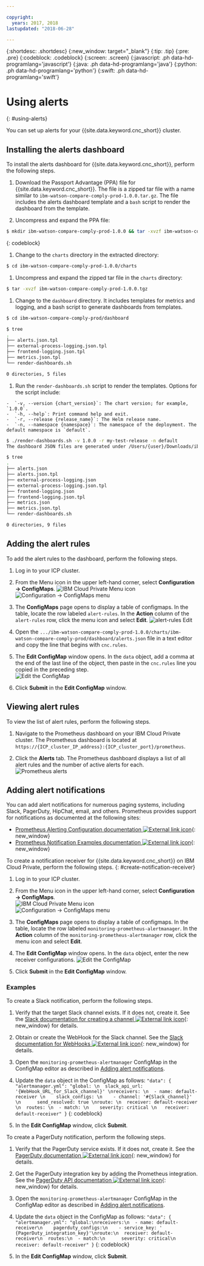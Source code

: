 ```yaml
---

copyright:
  years: 2017, 2018
lastupdated: "2018-06-28"

---
```


{:shortdesc: .shortdesc}
{:new_window: target="_blank"}
{:tip: .tip}
{:pre: .pre}
{:codeblock: .codeblock}
{:screen: .screen}
{:javascript: .ph data-hd-programlang='javascript'}
{:java: .ph data-hd-programlang='java'}
{:python: .ph data-hd-programlang='python'}
{:swift: .ph data-hd-programlang='swift'}

# Using alerts
{: #using-alerts}

You can set up alerts for your {{site.data.keyword.cnc_short}} cluster.

## Installing the alerts dashboard

To install the alerts dashboard for {{site.data.keyword.cnc_short}}, perform the following steps.

 1. Download the Passport Advantage (PPA) file for {{site.data.keyword.cnc_short}}. The file is a zipped tar file with a name similar to `ibm-watson-compare-comply-prod-1.0.0.tar.gz`. The file includes the alerts dashboard template and a `bash` script to render the dashboard from the template.

 1. Uncompress and expand the PPA file:
  ```bash
  $ mkdir ibm-watson-compare-comply-prod-1.0.0 && tar -xvzf ibm-watson-compare-comply-prod-1.0.0.tar.gz -C ibm-watson-compare-comply-prod-1.0.0
  ```
  {: codeblock}

 1. Change to the `charts` directory in the extracted directory:
   ```bash
   $ cd ibm-watson-compare-comply-prod-1.0.0/charts    
   ```

 1. Uncompress and expand the zipped tar file in the `charts` directory:
   ```bash
   $ tar -xvzf ibm-watson-compare-comply-prod-1.0.0.tgz
   ```

 1. Change to the `dashboard` directory. It includes templates for metrics and logging, and a bash script to generate dashboards
from templates.

   ```bash
   $ cd ibm-watson-compare-comply-prod/dashboard

   $ tree
   .
   ├── alerts.json.tpl
   ├── external-process-logging.json.tpl
   ├── frontend-logging.json.tpl
   ├── metrics.json.tpl
   └── render-dashboards.sh

   0 directories, 5 files
   ```

  1. Run the `render-dashboards.sh` script to render the templates. Options for the script include:
  
    -  `-v, --version {chart_version}`: The chart version; for example, `1.0.0`.
    -  `-h, --help`: Print command help and exit.
    -  `-r, --release {release_name}`: The Helm release name.
    -  `-n, --namespace {namespace}`: The namespace of the deployment. The default namespace is `default`.

   ```bash
   $ ./render-dashboards.sh -v 1.0.0 -r my-test-release -n default
   The dashboard JSON files are generated under /Users/{user}/Downloads/ibm-watson-compare-comply-prod-1.0.0/charts/ibm-watson-compare-comply-prod/dashboard.

   $ tree
   .
   ├── alerts.json
   ├── alerts.json.tpl
   ├── external-process-logging.json
   ├── external-process-logging.json.tpl
   ├── frontend-logging.json
   ├── frontend-logging.json.tpl
   ├── metrics.json
   ├── metrics.json.tpl
   └── render-dashboards.sh

   0 directories, 9 files
   ```

## Adding the alert rules

To add the alert rules to the dashboard, perform the following steps.

  1. Log in to your ICP cluster.

  1. From the Menu icon in the upper left-hand corner, select **Configuration -> ConfigMaps**.
      ![IBM Cloud Private Menu icon](images/icp-menu.png) <br />
      ![Configuration -> ConfigMaps menu](images/configmaps.png)

  1. The **ConfigMaps** page opens to display a table of configmaps. In the table, locate the row labeled `alert-rules`. In the **Action** column of the `alert-rules` row, click the menu icon and select **Edit**.
     ![alert-rules Edit](images/configmaps-page.png)

  1. Open the `.../ibm-watson-compare-comply-prod-1.0.0/charts/ibm-watson-compare-comply-prod/dashboard/alerts.json` file in a text editor and copy the line that begins with `cnc.rules`.

  1. The **Edit ConfigMap** window opens. In the `data` object, add a comma at the end of the last line of the object, then paste in the `cnc.rules` line you copied in the preceding step. <br />
     ![Edit the ConfigMap](images/edit-configmap.png)

  1. Click **Submit** in the **Edit ConfigMap** window.

## Viewing alert rules

To view the list of alert rules, perform the following steps.

  1. Navigate to the Prometheus dashboard on your IBM Cloud Private cluster. The Prometheus dashboard is located at `https://{ICP_cluster_IP_address}:{ICP_cluster_port}/prometheus`.

  1. Click the **Alerts** tab. The Prometheus dashboard displays a list of all alert rules and the number of active alerts for each. <br />
    ![Prometheus alerts](images/prometheus-dboard.png)

## Adding alert notifications

You can add alert notifications for numerous paging systems, including Slack, PagerDuty, HipChat, email, and others. Prometheus provides support for notifications as documented at the following sites:

 - [Prometheus Alerting Configuration documentation ![External link icon](../../icons/launch-glyph.svg "External link icon")](https://prometheus.io/docs/alerting/configuration/){: new_window}
 - [Prometheus Notification Examples documentation ![External link icon](../../icons/launch-glyph.svg "External link icon")](https://prometheus.io/docs/alerting/notification_examples/){: new_window}

To create a notification receiver for {{site.data.keyword.cnc_short}} on IBM Cloud Private, perform the following steps.
{: #create-notification-receiver}

  1. Log in to your ICP cluster.

  1. From the Menu icon in the upper left-hand corner, select **Configuration -> ConfigMaps**. <br />
      ![IBM Cloud Private Menu icon](images/icp-menu.png) <br />
      ![Configuration -> ConfigMaps menu](images/configmaps.png)

  1. The **ConfigMaps** page opens to display a table of configmaps. In the table, locate the row labeled `monitoring-prometheus-alertmanager`. In the **Action** column of the `monitoring-prometheus-alertmanager` row, click the menu icon and select **Edit**.

  1. The **Edit ConfigMap** window opens. In the `data` object, enter the new receiver configurations.
     ![Edit the ConfigMap](images/prom-alert-edit.png)

  1. Click **Submit** in the **Edit ConfigMap** window.

### Examples

To create a Slack notification, perform the following steps.

  1. Verify that the target Slack channel exists. If it does not, create it. See the [Slack documentation for creating a channel ![External link icon](../../icons/launch-glyph.svg "External link icon")](https://get.slack.help/hc/en-us/articles/201402297-Create-a-channel){: new_window} for details.

  1. Obtain or create the WebHook for the Slack channel. See the [Slack documentation for WebHooks ![External link icon](../../icons/launch-glyph.svg "External link icon")](https://get.slack.help/hc/en-us/articles/115005265063-Incoming-WebHooks-for-Slack){: new_window} for details.

  1. Open the `monitoring-prometheus-alertmanager` ConfigMap in the ConfigMap editor as described in [Adding alert notifications](#create-notification-receiver).

  1. Update the `data` object in the ConfigMap as follows:
    ```
    "data": {
      "alertmanager.yml": "global: \n  slack_api_url: '{WebHook_URL_for_Slack_channel}' \nreceivers: \n  - name: default-receiver \n    slack_configs: \n    - channel: '#{Slack_channel}' \n      send_resolved: true \nroute: \n  receiver: default-receiver \n  routes: \n  - match: \n    severity: critical \n   receiver: default-receiver"
    }
    ```
    {: codeblock}

  1. In the **Edit ConfigMap** window, click **Submit**.

To create a PagerDuty notification, perform the following steps.

  1. Verify that the PagerDuty service exists. If it does not, create it. See the [PagerDuty documentation ![External link icon](../../icons/launch-glyph.svg "External link icon")](https://v2.developer.pagerduty.com/docs){: new_window} for details.

  1. Get the PagerDuty integration key by adding the Prometheus integration. See the [PagerDuty API documentation ![External link icon](../../icons/launch-glyph.svg "External link icon")](https://v2.developer.pagerduty.com/docs/events-api){: new_window} for details.

  1. Open the `monitoring-prometheus-alertmanager` ConfigMap in the ConfigMap editor as described in [Adding alert notifications](#create-notification-receiver).

  1. Update the `data` object in the ConfigMap as follows:
    ```
    "data": {
      "alertmanager.yml": "global:\nreceivers:\n  - name: default-receiver\n    pagerduty_configs:\n    - service_key: ' {PagerDuty_integration_key}'\nroute:\n  receiver: default-receiver\n  routes:\n  - match:\n      severity: critical\n    receiver: default-receiver"
    }
    ```
    {: codeblock}

  1. In the **Edit ConfigMap** window, click **Submit**.
  
